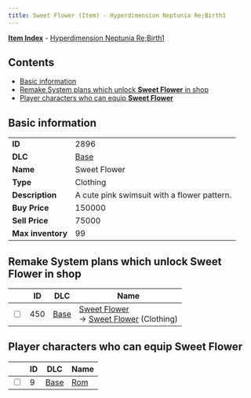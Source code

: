 ```yaml
---
title: Sweet Flower (Item) - Hyperdimension Neptunia Re;Birth1
---
```


[**Item Index**](/neptunia/rb1/item/index.html) - [Hyperdimension Neptunia Re;Birth1](/neptunia/rb1)

## Contents

- [Basic information](#basic-information)
- [Remake System plans which unlock **Sweet Flower** in shop](#remake-system-plans-which-unlock-sweet-flower-in-shop)
- [Player characters who can equip **Sweet Flower**](#player-characters-who-can-equip-sweet-flower)

## Basic information

|   |   |
| -- | -- |
| **ID** | 2896 |
| **DLC** | [Base](/neptunia/rb1/dlc/1-base.html) |
| **Name** | Sweet Flower |
| **Type** | Clothing |
| **Description** | A cute pink swimsuit with a flower pattern. |
| **Buy Price** | 150000 |
| **Sell Price** | 75000 |
| **Max inventory** | 99 |


## Remake System plans which unlock **Sweet Flower** in shop

|    | ID | DLC | Name |
| -- | -- | --- | ---- |
| <input type="checkbox" id="rb1-remake-1-450" class="trackbox" /> | 450 | [Base](/neptunia/rb1/dlc/1-base.html) | [Sweet Flower](/neptunia/rb1/remake/1-450-sweet-flower.html)<br /> → [Sweet Flower](/neptunia/rb1/item/1-2896-sweet-flower.html) (Clothing) |


## Player characters who can equip **Sweet Flower**

|    | ID | DLC | Name |
| -- | -- | --- | ---- |
| <input type="checkbox" id="rb1-player-1-9" class="trackbox" /> | 9 | [Base](/neptunia/rb1/dlc/1-base.html) | [Rom](/neptunia/rb1/player/1-9-rom.html) |
